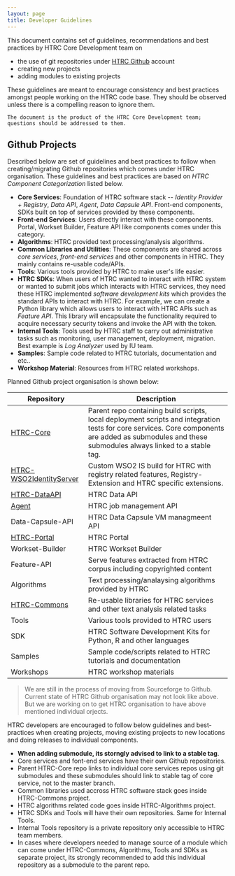 ```yaml
---
layout: page
title: Developer Guidelines
---
```


This document contains set of guidelines, recommendations and best practices by
HTRC Core Development team on

*  the use of git repositories under [HTRC Github](http://github.com/htrc)
account
*  creating new projects
*  adding modules to existing projects

These guidelines are meant to encourage consistency and best practices amongst
people working on the HTRC code base. They should be observed unless there is a
compelling reason to ignore them.

```
The document is the product of the HTRC Core Development team; questions should be addressed to them.
```

## Github Projects

Described below are set of guidelines and best practices to follow when
creating/migrating Github repositories which comes under HTRC organisation.
These guidelines and best practices are based on *HTRC Component Categorization*
listed below.

- **Core Services**: Foundation of HTRC software stack -- *Identity Provider + Registry*, *Data API*, *Agent*, *Data Capsule API*. Front-end components, SDKs built on top of services provided by these components.
- **Front-end Services**: Users directly interact with these components. Portal, Workset Builder, Feature API like components comes under this category.
- **Algorithms**: HTRC provided text processing/analysis algorithms.
- **Common Libraries and Utilities**: These components are shared across *core services*, *front-end services* and other components in HTRC. They mainly contains re-usable code/APIs.
- **Tools**: Various tools provided by HTRC to make user's life easier.
- **HTRC SDKs**: When users of HTRC wanted to interact with HTRC system or wanted to submit jobs which interacts with HTRC services, they need these HTRC implemented *software development kits* which provides the standard APIs to interact with HTRC. For example, we can create a Python library which allows users to interact with HTRC APIs such as *Feature API*. This library will encapsulate the functionality required to acquire necessary security tokens and invoke the API with the token.
- **Internal Tools**: Tools used by HTRC staff to carry out administrative tasks such as monitoring, user management, deployment, migration. Best example is *Log Analyzer* used by IU team.
- **Samples**: Sample code related to HTRC tutorials, documentation and etc..
- **Workshop Material**: Resources from HTRC related workshops.

Planned Github project organisation is shown below:

| Repository      | Description |
| --------------- | ----------- |
| [HTRC-Core](https://github.com/htrc/HTRC-Core)            | Parent repo containing build scripts, local deployment scripts and integration tests for core services. Core components are added as submodules and these submodules always linked to a stable tag. |
| [HTRC-WSO2IdentityServer](https://github.com/htrc/HTRC-WSO2IdentityServer)         | Custom WSO2 IS build for HTRC with registry related features, Registry-Extension and HTRC specific extensions.   |
| [HTRC-DataAPI](https://github.com/htrc/HTRC-DataAPI)        | HTRC Data API |
| [Agent](https://github.com/htrc/Agent)           | HTRC job management API |
| Data-Capsule-API | HTRC Data Capsule VM managmeent API |
| [HTRC-Portal](https://github.com/htrc/HTRC-Portal)          | HTRC Portal |
| Workset-Builder | HTRC Workset Builder |
| Feature-API     | Serve features extracted from HTRC corpus including copyrighted content |
| Algorithms      | Text processing/analaysing algorithms provided by HTRC |
| [HTRC-Commons](https://github.com/htrc/HTRC-Commons)         | Re-usable libraries for HTRC services and other text analysis related tasks |
| Tools           | Various tools provided to HTRC users |
| SDK             | HTRC Software Development Kits for Python, R and other languages |
| Samples         | Sample code/scripts related to HTRC tutorials and documentation |
| Workshops       | HTRC workshop materials |

  > We are still in the process of moving from Sourceforge to Github. Current state of HTRC Github organisation may not look like above. But we are working on to get HTRC organisation to have above mentioned individual orjects.

HTRC developers are encouraged to follow below guidelines and best-practices when creating projects, moving existing projects to new locations and doing releases to individual components.

- **When adding submodule, its storngly advised to link to a stable tag**.
- Core services and font-end services have their own Github repositories.
- Parent HTRC-Core repo links to individual core services repos using git submodules and these submodules should link to stable tag of core service, not to the master branch.
- Common libraries used accross HTRC software stack goes inside HTRC-Commons project.
- HTRC algorithms related code goes inside HTRC-Algorithms project.
- HTRC SDKs and Tools will have their own repositories. Same for Internal Tools.
- Internal Tools repository is a private repository only accessible to HTRC team members.
- In cases where developers needed to manage source of a module which can come under HTRC-Commons, Algorithms, Tools and SDKs as separate project, its strongly recommended to add this individual repository as a submodule to the parent repo.



